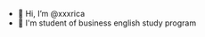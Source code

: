 - 👋 Hi, I’m @xxxrica
- 👀 I'm student of business english study program 

<!---
xxxrica/xxxrica is a ✨ special ✨ repository because its `README.md` (this file) appears on your GitHub profile.
You can click the Preview link to take a look at your changes.
--->
